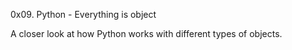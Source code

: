 0x09. Python - Everything is object


A closer look at how Python works with different types of objects.
